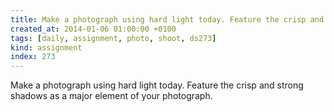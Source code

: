 ```yaml
---
title: Make a photograph using hard light today. Feature the crisp and strong shadows as a major element of your photograph.
created_at: 2014-01-06 01:00:00 +0100
tags: [daily, assignment, photo, shoot, ds273]
kind: assignment
index: 273
---
```


Make a photograph using hard light today. Feature the crisp and strong shadows as a major element of your photograph.
